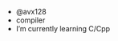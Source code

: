 - @avx128
- compiler
- I’m currently learning C/Cpp

<!---
avx128/avx128 is a ✨ special ✨ repository because its `README.md` (this file) appears on your GitHub profile.
You can click the Preview link to take a look at your changes.
--->
